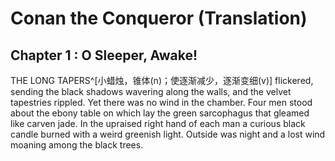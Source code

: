 # Conan the Conqueror (Translation)

## Chapter 1 : O Sleeper, Awake!

THE LONG TAPERS^[小蜡烛，锥体(n)；使逐渐减少，逐渐变细(v)] flickered, sending the black shadows wavering along the walls, and the velvet tapestries rippled. Yet there was no wind in the chamber. Four men stood about the ebony table on which lay the green sarcophagus that gleamed like carven jade. In the upraised right hand of each man a curious black candle burned with a weird greenish light. Outside was night and a lost wind moaning among the black trees.
